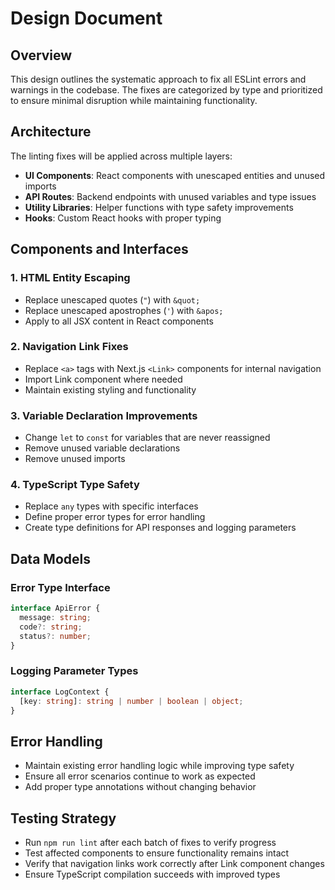 # Design Document

## Overview

This design outlines the systematic approach to fix all ESLint errors and warnings in the codebase. The fixes are categorized by type and prioritized to ensure minimal disruption while maintaining functionality.

## Architecture

The linting fixes will be applied across multiple layers:
- **UI Components**: React components with unescaped entities and unused imports
- **API Routes**: Backend endpoints with unused variables and type issues
- **Utility Libraries**: Helper functions with type safety improvements
- **Hooks**: Custom React hooks with proper typing

## Components and Interfaces

### 1. HTML Entity Escaping
- Replace unescaped quotes (`"`) with `&quot;`
- Replace unescaped apostrophes (`'`) with `&apos;`
- Apply to all JSX content in React components

### 2. Navigation Link Fixes
- Replace `<a>` tags with Next.js `<Link>` components for internal navigation
- Import Link component where needed
- Maintain existing styling and functionality

### 3. Variable Declaration Improvements
- Change `let` to `const` for variables that are never reassigned
- Remove unused variable declarations
- Remove unused imports

### 4. TypeScript Type Safety
- Replace `any` types with specific interfaces
- Define proper error types for error handling
- Create type definitions for API responses and logging parameters

## Data Models

### Error Type Interface
```typescript
interface ApiError {
  message: string;
  code?: string;
  status?: number;
}
```

### Logging Parameter Types
```typescript
interface LogContext {
  [key: string]: string | number | boolean | object;
}
```

## Error Handling

- Maintain existing error handling logic while improving type safety
- Ensure all error scenarios continue to work as expected
- Add proper type annotations without changing behavior

## Testing Strategy

- Run `npm run lint` after each batch of fixes to verify progress
- Test affected components to ensure functionality remains intact
- Verify that navigation links work correctly after Link component changes
- Ensure TypeScript compilation succeeds with improved types